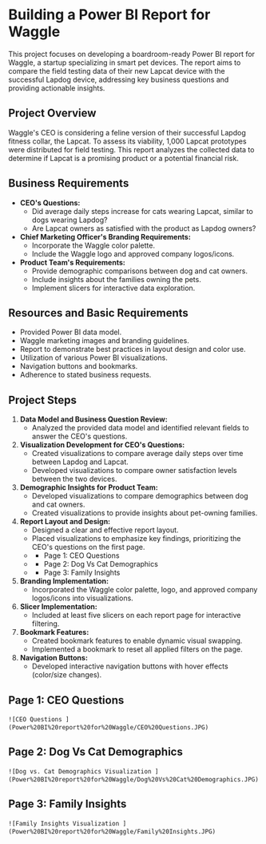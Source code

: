 # Building a Power BI Report for Waggle

This project focuses on developing a boardroom-ready Power BI report for Waggle, a startup specializing in smart pet devices. The report aims to compare the field testing data of their new Lapcat device with the successful Lapdog device, addressing key business questions and providing actionable insights.

## Project Overview

Waggle's CEO is considering a feline version of their successful Lapdog fitness collar, the Lapcat. To assess its viability, 1,000 Lapcat prototypes were distributed for field testing. This report analyzes the collected data to determine if Lapcat is a promising product or a potential financial risk.

## Business Requirements

* **CEO's Questions:**
    * Did average daily steps increase for cats wearing Lapcat, similar to dogs wearing Lapdog?
    * Are Lapcat owners as satisfied with the product as Lapdog owners?
* **Chief Marketing Officer's Branding Requirements:**
    * Incorporate the Waggle color palette.
    * Include the Waggle logo and approved company logos/icons.
* **Product Team's Requirements:**
    * Provide demographic comparisons between dog and cat owners.
    * Include insights about the families owning the pets.
    * Implement slicers for interactive data exploration.

## Resources and Basic Requirements

* Provided Power BI data model.
* Waggle marketing images and branding guidelines.
* Report to demonstrate best practices in layout design and color use.
* Utilization of various Power BI visualizations.
* Navigation buttons and bookmarks.
* Adherence to stated business requests.

## Project Steps

1.  **Data Model and Business Question Review:**
    * Analyzed the provided data model and identified relevant fields to answer the CEO's questions.
2.  **Visualization Development for CEO's Questions:**
    * Created visualizations to compare average daily steps over time between Lapdog and Lapcat.
    * Developed visualizations to compare owner satisfaction levels between the two devices.
3.  **Demographic Insights for Product Team:**
    * Developed visualizations to compare demographics between dog and cat owners.
    * Created visualizations to provide insights about pet-owning families.
4.  **Report Layout and Design:**
    * Designed a clear and effective report layout.
    * Placed visualizations to emphasize key findings, prioritizing the CEO's questions on the first page.
    * * Page 1: CEO Questions
    * * Page 2: Dog Vs Cat Demographics
    * * Page 3: Family Insights
5.  **Branding Implementation:**
    * Incorporated the Waggle color palette, logo, and approved company logos/icons into visualizations.
6.  **Slicer Implementation:**
    * Included at least five slicers on each report page for interactive filtering.
7.  **Bookmark Features:**
    * Created bookmark features to enable dynamic visual swapping.
    * Implemented a bookmark to reset all applied filters on the page.
8.  **Navigation Buttons:**
    * Developed interactive navigation buttons with hover effects (color/size changes).

## Page 1: CEO Questions
    ![CEO Questions ](Power%20BI%20report%20for%20Waggle/CEO%20Questions.JPG)
## Page 2: Dog Vs Cat Demographics
    ![Dog vs. Cat Demographics Visualization ](Power%20BI%20report%20for%20Waggle/Dog%20Vs%20Cat%20Demographics.JPG)
## Page 3: Family Insights
    ![Family Insights Visualization ](Power%20BI%20report%20for%20Waggle/Family%20Insights.JPG)



